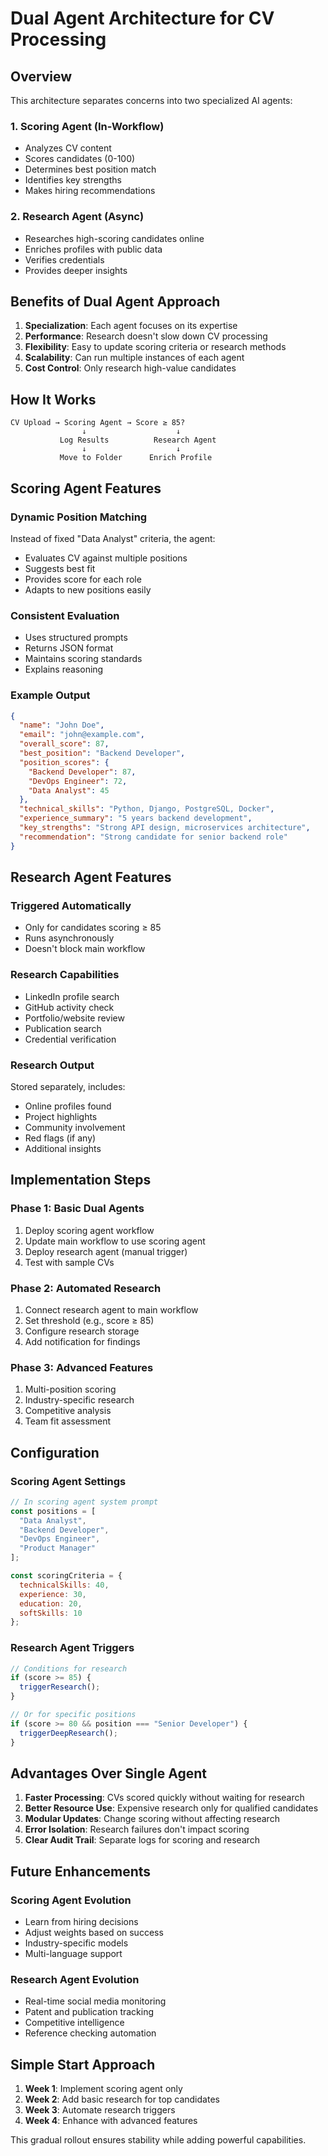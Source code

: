 # Dual Agent Architecture for CV Processing

## Overview

This architecture separates concerns into two specialized AI agents:

### 1. **Scoring Agent** (In-Workflow)
- Analyzes CV content
- Scores candidates (0-100)
- Determines best position match
- Identifies key strengths
- Makes hiring recommendations

### 2. **Research Agent** (Async)
- Researches high-scoring candidates online
- Enriches profiles with public data
- Verifies credentials
- Provides deeper insights

## Benefits of Dual Agent Approach

1. **Specialization**: Each agent focuses on its expertise
2. **Performance**: Research doesn't slow down CV processing
3. **Flexibility**: Easy to update scoring criteria or research methods
4. **Scalability**: Can run multiple instances of each agent
5. **Cost Control**: Only research high-value candidates

## How It Works

```
CV Upload → Scoring Agent → Score ≥ 85? 
                ↓                    ↓
           Log Results          Research Agent
                ↓                    ↓
           Move to Folder      Enrich Profile
```

## Scoring Agent Features

### Dynamic Position Matching
Instead of fixed "Data Analyst" criteria, the agent:
- Evaluates CV against multiple positions
- Suggests best fit
- Provides score for each role
- Adapts to new positions easily

### Consistent Evaluation
- Uses structured prompts
- Returns JSON format
- Maintains scoring standards
- Explains reasoning

### Example Output
```json
{
  "name": "John Doe",
  "email": "john@example.com",
  "overall_score": 87,
  "best_position": "Backend Developer",
  "position_scores": {
    "Backend Developer": 87,
    "DevOps Engineer": 72,
    "Data Analyst": 45
  },
  "technical_skills": "Python, Django, PostgreSQL, Docker",
  "experience_summary": "5 years backend development",
  "key_strengths": "Strong API design, microservices architecture",
  "recommendation": "Strong candidate for senior backend role"
}
```

## Research Agent Features

### Triggered Automatically
- Only for candidates scoring ≥ 85
- Runs asynchronously
- Doesn't block main workflow

### Research Capabilities
- LinkedIn profile search
- GitHub activity check
- Portfolio/website review
- Publication search
- Credential verification

### Research Output
Stored separately, includes:
- Online profiles found
- Project highlights
- Community involvement
- Red flags (if any)
- Additional insights

## Implementation Steps

### Phase 1: Basic Dual Agents
1. Deploy scoring agent workflow
2. Update main workflow to use scoring agent
3. Deploy research agent (manual trigger)
4. Test with sample CVs

### Phase 2: Automated Research
1. Connect research agent to main workflow
2. Set threshold (e.g., score ≥ 85)
3. Configure research storage
4. Add notification for findings

### Phase 3: Advanced Features
1. Multi-position scoring
2. Industry-specific research
3. Competitive analysis
4. Team fit assessment

## Configuration

### Scoring Agent Settings
```javascript
// In scoring agent system prompt
const positions = [
  "Data Analyst",
  "Backend Developer", 
  "DevOps Engineer",
  "Product Manager"
];

const scoringCriteria = {
  technicalSkills: 40,
  experience: 30,
  education: 20,
  softSkills: 10
};
```

### Research Agent Triggers
```javascript
// Conditions for research
if (score >= 85) {
  triggerResearch();
}

// Or for specific positions
if (score >= 80 && position === "Senior Developer") {
  triggerDeepResearch();
}
```

## Advantages Over Single Agent

1. **Faster Processing**: CVs scored quickly without waiting for research
2. **Better Resource Use**: Expensive research only for qualified candidates  
3. **Modular Updates**: Change scoring without affecting research
4. **Error Isolation**: Research failures don't impact scoring
5. **Clear Audit Trail**: Separate logs for scoring and research

## Future Enhancements

### Scoring Agent Evolution
- Learn from hiring decisions
- Adjust weights based on success
- Industry-specific models
- Multi-language support

### Research Agent Evolution  
- Real-time social media monitoring
- Patent and publication tracking
- Competitive intelligence
- Reference checking automation

## Simple Start Approach

1. **Week 1**: Implement scoring agent only
2. **Week 2**: Add basic research for top candidates
3. **Week 3**: Automate research triggers
4. **Week 4**: Enhance with advanced features

This gradual rollout ensures stability while adding powerful capabilities.